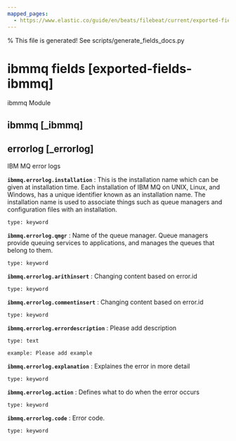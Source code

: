 ```yaml
---
mapped_pages:
  - https://www.elastic.co/guide/en/beats/filebeat/current/exported-fields-ibmmq.html
---
```


% This file is generated! See scripts/generate_fields_docs.py

# ibmmq fields [exported-fields-ibmmq]

ibmmq Module

## ibmmq [_ibmmq]



## errorlog [_errorlog]

IBM MQ error logs

**`ibmmq.errorlog.installation`**
:   This is the installation name which can be given at installation time. Each installation of IBM MQ on UNIX, Linux, and Windows, has a unique identifier known as an installation name. The installation name is used to associate things such as queue managers and configuration files with an installation.

    type: keyword


**`ibmmq.errorlog.qmgr`**
:   Name of the queue manager. Queue managers provide queuing services to applications, and manages the queues that belong to them.

    type: keyword


**`ibmmq.errorlog.arithinsert`**
:   Changing content based on error.id

    type: keyword


**`ibmmq.errorlog.commentinsert`**
:   Changing content based on error.id

    type: keyword


**`ibmmq.errorlog.errordescription`**
:   Please add description

    type: text

    example: Please add example


**`ibmmq.errorlog.explanation`**
:   Explaines the error in more detail

    type: keyword


**`ibmmq.errorlog.action`**
:   Defines what to do when the error occurs

    type: keyword


**`ibmmq.errorlog.code`**
:   Error code.

    type: keyword


